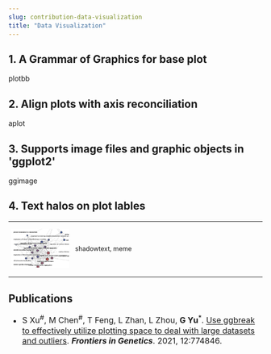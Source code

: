 ```yaml
---
slug: contribution-data-visualization
title: "Data Visualization"
---
```



<style>
    @media only screen and (max-width: 768px) {
        td {
            display: block;
        }
    }
</style>


## 1. A Grammar of Graphics for base plot

plotbb

## 2. Align plots with axis reconciliation

aplot

## 3. Supports image files and graphic objects in 'ggplot2'

ggimage

## 4. Text halos on plot lables


<table style="border:none; font-size: 90%; width:100%;">
<tr style="border:none;"> 
<td style="border:none;width:25%">

<a href="https://cran.r-project.org/package=shadowtext"><img src="/images/data-visualization/shadowtext.png" width='1000px'/></a>


</td>
<td style="border:none;">

shadowtext, meme


</td>
</tr>
</table>






## Publications


<font size="3">

+ S Xu<sup>#</sup>, M Chen<sup>#</sup>, T Feng, L Zhan, L Zhou, __G Yu__<sup>\*</sup>. [Use ggbreak to effectively utilize plotting space to deal with large datasets and outliers](https://www.frontiersin.org/articles/10.3389/fgene.2021.774846). __*Frontiers in Genetics*__. 2021, 12:774846.


</font>
